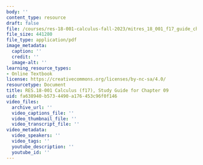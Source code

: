 ```yaml
---
body: ''
content_type: resource
draft: false
file: /courses/res-18-001-calculus-fall-2023/mitres_18_001_f17_guide_ch09.pdf
file_size: 441280
file_type: application/pdf
image_metadata:
  caption: ''
  credit: ''
  image-alt: ''
learning_resource_types:
- Online Textbook
license: https://creativecommons.org/licenses/by-nc-sa/4.0/
resourcetype: Document
title: RES.18-001 Calculus (f17), Study Guide for Chapter 09
uid: fa638940-b573-4490-a176-453c96f0f146
video_files:
  archive_url: ''
  video_captions_file: ''
  video_thumbnail_file: ''
  video_transcript_file: ''
video_metadata:
  video_speakers: ''
  video_tags: ''
  youtube_description: ''
  youtube_id: ''
---
```

